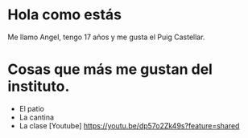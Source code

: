 # Hola como estás
Me llamo Angel, tengo 17 años y me gusta el Puig Castellar.
# Cosas que más me gustan del instituto.
- El patio
- La cantina
- La clase
[Youtube] https://youtu.be/dp57o2Zk49s?feature=shared

